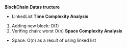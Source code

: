 **BlockChain**
**Datas tructure**
- LinkedList
**Time Complexity Analysis**
 1. Adding new block: O(1)
 2. Verifing chain: worst O(n)
 **Space Complexity Analysis**
 - Space: O(n)
 as a result of using linked list